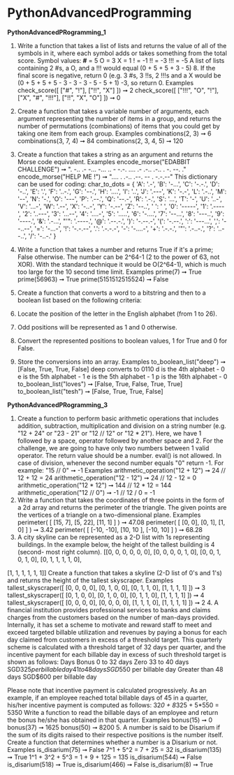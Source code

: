 # PythonAdvancedProgramming

**PythonAdvancedPRogramming_1**

1. Write a function that takes a list of lists and returns the value of all of the
symbols in it, where each symbol adds or takes something from the total
score. Symbol values:
**#** = 5
 O = 3
 X = 1
 ! = -1
 !! = -3
 !!! = -5
A list of lists containing 2 #s, a O, and a !!! would equal (0 + 5 + 5 + 3 - 5) 8.
If the final score is negative, return 0 (e.g. 3 #s, 3 !!s, 2 !!!s and a X would be
(0 + 5 + 5 + 5 - 3 - 3 - 3 - 5 - 5 + 1) -3, so return 0.
Examples
check_score([
[&quot;#&quot;, &quot;!&quot;],
[&quot;!!&quot;, &quot;X&quot;]
]) ➞ 2
check_score([
[&quot;!!!&quot;, &quot;O&quot;, &quot;!&quot;],
[&quot;X&quot;, &quot;#&quot;, &quot;!!!&quot;],
[&quot;!!&quot;, &quot;X&quot;, &quot;O&quot;]
]) ➞ 0
2. Create a function that takes a variable number of arguments, each
argument representing the number of items in a group, and returns the
number of permutations (combinations) of items that you could get by taking
one item from each group.
Examples
combinations(2, 3) ➞ 6
combinations(3, 7, 4) ➞ 84
combinations(2, 3, 4, 5) ➞ 120

3. Create a function that takes a string as an argument and returns the Morse
code equivalent.
Examples
encode_morse(&quot;EDABBIT CHALLENGE&quot;) ➞ &quot;. -.. .- -... -... .. - -.-. .... .- .-.. .-..
. -. --. .&quot;
encode_morse(&quot;HELP ME !&quot;) ➞ &quot;.... . .-.. .--. -- . -.-.--&quot;
This dictionary can be used for coding:
char_to_dots = {
&#39;A&#39;: &#39;.-&#39;, &#39;B&#39;: &#39;-...&#39;, &#39;C&#39;: &#39;-.-.&#39;, &#39;D&#39;: &#39;-..&#39;, &#39;E&#39;: &#39;.&#39;, &#39;F&#39;: &#39;..-.&#39;,
&#39;G&#39;: &#39;--.&#39;, &#39;H&#39;: &#39;....&#39;, &#39;I&#39;: &#39;..&#39;, &#39;J&#39;: &#39;.---&#39;, &#39;K&#39;: &#39;-.-&#39;, &#39;L&#39;: &#39;.-..&#39;,
&#39;M&#39;: &#39;--&#39;, &#39;N&#39;: &#39;-.&#39;, &#39;O&#39;: &#39;---&#39;, &#39;P&#39;: &#39;.--.&#39;, &#39;Q&#39;: &#39;--.-&#39;, &#39;R&#39;: &#39;.-.&#39;,
&#39;S&#39;: &#39;...&#39;, &#39;T&#39;: &#39;-&#39;, &#39;U&#39;: &#39;..-&#39;, &#39;V&#39;: &#39;...-&#39;, &#39;W&#39;: &#39;.--&#39;, &#39;X&#39;: &#39;-..-&#39;,
&#39;Y&#39;: &#39;-.--&#39;, &#39;Z&#39;: &#39;--..&#39;, &#39; &#39;: &#39; &#39;, &#39;0&#39;: &#39;-----&#39;,
&#39;1&#39;: &#39;.----&#39;, &#39;2&#39;: &#39;..---&#39;, &#39;3&#39;: &#39;...--&#39;, &#39;4&#39;: &#39;....-&#39;, &#39;5&#39;: &#39;.....&#39;,
&#39;6&#39;: &#39;-....&#39;, &#39;7&#39;: &#39;--...&#39;, &#39;8&#39;: &#39;---..&#39;, &#39;9&#39;: &#39;----.&#39;,
&#39;&amp;&#39;: &#39;.-...&#39;, &quot;&#39;&quot;: &#39;.----.&#39;, &#39;@&#39;: &#39;.--.-.&#39;, &#39;)&#39;: &#39;-.--.-&#39;, &#39;(&#39;: &#39;-.--.&#39;,
&#39;:&#39;: &#39;---...&#39;, &#39;,&#39;: &#39;--..--&#39;, &#39;=&#39;: &#39;-...-&#39;, &#39;!&#39;: &#39;-.-.--&#39;, &#39;.&#39;: &#39;.-.-.-&#39;,
&#39;-&#39;: &#39;-....-&#39;, &#39;+&#39;: &#39;.-.-.&#39;, &#39;&quot;&#39;: &#39;.-..-.&#39;, &#39;?&#39;: &#39;..--..&#39;, &#39;/&#39;: &#39;-..-.&#39;
}
4. Write a function that takes a number and returns True if it&#39;s a prime; False
otherwise. The number can be 2^64-1 (2 to the power of 63, not XOR). With
the standard technique it would be O(2^64-1), which is much too large for the
10 second time limit.
Examples
prime(7) ➞ True
prime(56963) ➞ True
prime(5151512515524) ➞ False

5. Create a function that converts a word to a bitstring and then to a boolean
list based on the following criteria:
1. Locate the position of the letter in the English alphabet (from 1 to 26).
2. Odd positions will be represented as 1 and 0 otherwise.
3. Convert the represented positions to boolean values, 1 for True and 0
for False.
4. Store the conversions into an array.
Examples
to_boolean_list(&quot;deep&quot;) ➞ [False, True, True, False]
 deep converts to 0110
 d is the 4th alphabet - 0
 e is the 5th alphabet - 1
 e is the 5th alphabet - 1
 p is the 16th alphabet - 0
to_boolean_list(&quot;loves&quot;) ➞ [False, True, False, True, True]
to_boolean_list(&quot;tesh&quot;) ➞ [False, True, True, False]


**PythonAdvancedPRogramming_3**

1. Create a function to perform basic arithmetic operations that includes
addition, subtraction, multiplication and division on a string number (e.g. &quot;12 +
24&quot; or &quot;23 - 21&quot; or &quot;12 // 12&quot; or &quot;12 * 21&quot;).
Here, we have 1 followed by a space, operator followed by another space
and 2. For the challenge, we are going to have only two numbers between 1
valid operator. The return value should be a number.
eval() is not allowed. In case of division, whenever the second number equals
&quot;0&quot; return -1.
For example:
&quot;15 // 0&quot; ➞ -1
Examples
arithmetic_operation(&quot;12 + 12&quot;) ➞ 24 // 12 + 12 = 24
arithmetic_operation(&quot;12 - 12&quot;) ➞ 24 // 12 - 12 = 0
arithmetic_operation(&quot;12 * 12&quot;) ➞ 144 // 12 * 12 = 144
arithmetic_operation(&quot;12 // 0&quot;) ➞ -1 // 12 / 0 = -1
2. Write a function that takes the coordinates of three points in the form of a
2d array and returns the perimeter of the triangle. The given points are the
vertices of a triangle on a two-dimensional plane.
Examples
perimeter( [ [15, 7], [5, 22], [11, 1] ] ) ➞ 47.08
perimeter( [ [0, 0], [0, 1], [1, 0] ] ) ➞ 3.42
perimeter( [ [-10, -10], [10, 10 ], [-10, 10] ] ) ➞ 68.28
3. A city skyline can be represented as a 2-D list with 1s representing
buildings. In the example below, the height of the tallest building is 4 (second-
most right column).
[[0, 0, 0, 0, 0, 0],
[0, 0, 0, 0, 1, 0],
[0, 0, 1, 0, 1, 0],
[0, 1, 1, 1, 1, 0],

[1, 1, 1, 1, 1, 1]]
Create a function that takes a skyline (2-D list of 0&#39;s and 1&#39;s) and returns the
height of the tallest skyscraper.
Examples
tallest_skyscraper([
[0, 0, 0, 0],
[0, 1, 0, 0],
[0, 1, 1, 0],
[1, 1, 1, 1]
]) ➞ 3
tallest_skyscraper([
[0, 1, 0, 0],
[0, 1, 0, 0],
[0, 1, 1, 0],
[1, 1, 1, 1]
]) ➞ 4
tallest_skyscraper([
[0, 0, 0, 0],
[0, 0, 0, 0],
[1, 1, 1, 0],
[1, 1, 1, 1]
]) ➞ 2
4. A financial institution provides professional services to banks and claims
charges from the customers based on the number of man-days provided.
Internally, it has set a scheme to motivate and reward staff to meet and
exceed targeted billable utilization and revenues by paying a bonus for each
day claimed from customers in excess of a threshold target.
This quarterly scheme is calculated with a threshold target of 32 days per
quarter, and the incentive payment for each billable day in excess of such
threshold target is shown as follows:
Days Bonus
0 to 32 days Zero
33 to 40 days SGD$325 per billable day
41 to 48 days SGD$550 per billable day
Greater than 48 days SGD$600 per billable day

Please note that incentive payment is calculated progressively. As an
example, if an employee reached total billable days of 45 in a quarter, his/her
incentive payment is computed as follows:
32*0 + 8*325 + 5*550 = 5350
Write a function to read the billable days of an employee and return the bonus
he/she has obtained in that quarter.
Examples
bonus(15) ➞ 0
bonus(37) ➞ 1625
bonus(50) ➞ 8200
5. A number is said to be Disarium if the sum of its digits raised to their
respective positions is the number itself.
Create a function that determines whether a number is a Disarium or not.
Examples
is_disarium(75) ➞ False
7^1 + 5^2 = 7 + 25 = 32
is_disarium(135) ➞ True
1^1 + 3^2 + 5^3 = 1 + 9 + 125 = 135
is_disarium(544) ➞ False
is_disarium(518) ➞ True
is_disarium(466) ➞ False
is_disarium(8) ➞ True
